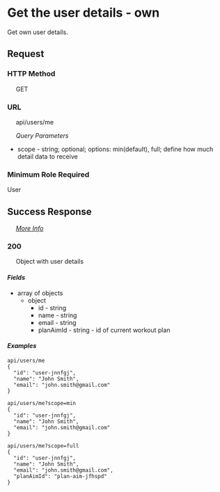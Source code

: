 # Get the user details - own

Get own user details.

## Request

### HTTP Method
&nbsp;&nbsp;&nbsp;&nbsp; GET

### URL
&nbsp;&nbsp;&nbsp;&nbsp; api/users/me

&nbsp;&nbsp;&nbsp;&nbsp; *Query Parameters*
- scope - string; optional; options: min(default), full; define how much detail data to receive

### Minimum Role Required
User

## Success Response

&nbsp;&nbsp;&nbsp;&nbsp; [*More Info*](../Kinergize%20-%20API%20General%20Info.md)

### 200
&nbsp;&nbsp;&nbsp;&nbsp; Object with user details

#### *Fields*
- array of objects
  - object
    - id - string
    - name - string
    - email - string
    - planAimId - string - id of current workout plan

#### *Examples*  
```
api/users/me
{
  "id": "user-jnnfgj",
  "name": "John Smith",
  "email": "john.smith@gmail.com"
}
```
```
api/users/me?scope=min
{
  "id": "user-jnnfgj",
  "name": "John Smith",
  "email": "john.smith@gmail.com"
}
```
```
api/users/me?scope=full
{
  "id": "user-jnnfgj",
  "name": "John Smith",
  "email": "john.smith@gmail.com",
  "planAimId": "plan-aim-jfhspd"
}
```
